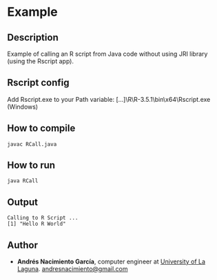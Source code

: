 # Example

## Description

Example of calling an R script from Java code without using JRI library (using the Rscript app).

## Rscript config

Add Rscript.exe to your Path variable: [...]\R\R-3.5.1\bin\x64\Rscript.exe (Windows)

## How to compile

```
javac RCall.java
```

## How to run

```
java RCall
```

## Output

```
Calling to R Script ...
[1] "Hello R World"
```

## Author
* **Andrés Nacimiento García**, computer engineer at [University of La Laguna](https://ull.es/). <andresnacimiento@gmail.com>